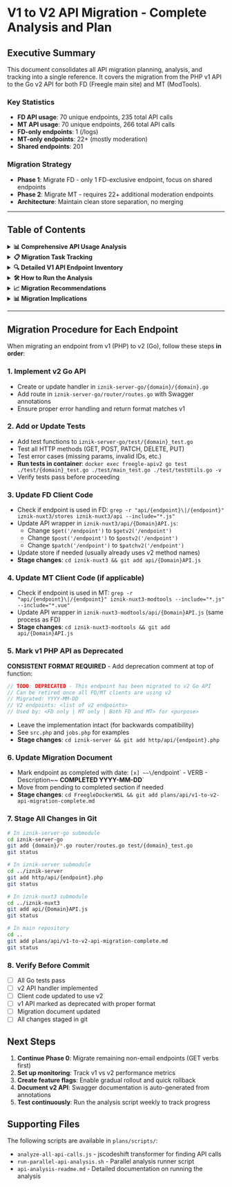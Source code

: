 # V1 to V2 API Migration - Complete Analysis and Plan

## Executive Summary

This document consolidates all API migration planning, analysis, and tracking into a single reference. It covers the migration from the PHP v1 API to the Go v2 API for both FD (Freegle main site) and MT (ModTools).

### Key Statistics
- **FD API usage**: 70 unique endpoints, 235 total API calls
- **MT API usage**: 70 unique endpoints, 266 total API calls
- **FD-only endpoints**: 1 (/logs)
- **MT-only endpoints**: 22+ (mostly moderation)
- **Shared endpoints**: 201

### Migration Strategy
- **Phase 1**: Migrate FD - only 1 FD-exclusive endpoint, focus on shared endpoints
- **Phase 2**: Migrate MT - requires 22+ additional moderation endpoints
- **Architecture**: Maintain clean store separation, no merging

---

## Table of Contents

<details>
<summary><strong>📊 Comprehensive API Usage Analysis</strong></summary>

### Summary Statistics

- **FD Files Analyzed**: 391
- **MT Files Analyzed**: 396
- **Unique API Endpoints in FD**: 70
- **Unique API Endpoints in MT**: 70
- **Total FD API Calls**: 235
- **Total MT API Calls**: 266

### API Endpoints by Usage

#### FD-Only API Calls
- **/logs (src)** (1 call)
  - `iznik-nuxt3/stores/misc.js:45`

#### MT-Only API Calls (22+ endpoints)
- **/message (fetchMT)** (3 calls) - `iznik-nuxt3-modtools/stores/message.js:410`
- **/chat (listChatsMT)** (2 calls) - `iznik-nuxt3-modtools/stores/chat.js:55`
- **/chat (fetchChatMT)** (2 calls) - `iznik-nuxt3-modtools/stores/chat.js:69`
- **/config (fetchAdminv2)** (2 calls) - `iznik-nuxt3-modtools/modtools/stores/systemconfig.js:26`
- **/message (approve)** (1 call) - Moderation action
- **/message (reject)** (1 call) - Moderation action
- **/message (hold)** (1 call) - Moderation action
- **/message (release)** (1 call) - Moderation action
- **/message (spam)** (1 call) - Moderation action
- **/message (delete)** (1 call) - Moderation action
- **/message (reply)** (1 call) - Moderation action
- **/message (approveEdits)** (1 call) - Moderation action
- **/message (revertEdits)** (1 call) - Moderation action
- **/chat (sendMT)** (1 call)
- **/chat (fetchMessagesMT)** (1 call)
- **/chat (fetchReviewChatsMT)** (1 call)
- **/chat (unseenCountMT)** (1 call)
- **/user (merge)** (1 call)
- **/config (addSpamKeywordv2)** (1 call)
- **/config (deleteSpamKeywordv2)** (1 call)
- **/config (addWorrywordv2)** (1 call)
- **/config (deleteWorrywordv2)** (1 call)

#### Shared API Calls (Top 20)
Total: 201 endpoints

- **/messages (fetchMessages)**: FD (3 calls), MT (6 calls)
- **/message (update)**: FD (3 calls), MT (6 calls)
- **/noticeboard (action)**: FD (4 calls), MT (4 calls)
- **/news/{id} (fetch)**: FD (3 calls), MT (3 calls)
- **/group (patch)**: FD (3 calls), MT (3 calls)
- **/spammers (add)**: FD (3 calls), MT (3 calls)
- **/groups (list)**: FD (2 calls), MT (2 calls)
- **/user (addEmail)**: FD (2 calls), MT (2 calls)
- **/chat (markRead)**: FD (2 calls), MT (2 calls)
- **/chat (send)**: FD (2 calls), MT (2 calls)
- **/user (save)**: FD (2 calls), MT (2 calls)
- **/image (post)**: FD (2 calls), MT (2 calls)

### Messages Endpoint Usage Pattern

The /messages endpoint shows different usage patterns between FD and MT:

- **GET /messages** - Used only by MT for searching/listing messages for moderation
- **POST /messages?action=MarkSeen** - Used by both FD and MT for marking messages as seen

This reflects the different needs: MT requires message search capabilities for moderation, while FD only needs to mark messages as seen.

### Key Insights

1. **Moderation Actions are MT-Only**: All message moderation actions (approve, reject, hold, release, spam) are exclusively in MT

2. **MT-Specific Chat Operations**: MT has specialized chat operations for moderation (listChatsMT, fetchChatMT, sendMT, fetchReviewChatsMT)

3. **Configuration Management**: System and spam configuration is MT-only (fetchAdminv2, spam keywords, worry words)

4. **Shared Core Functionality**: Both FD and MT share core user operations (profile, messaging, chat, groups)

</details>

<details>
<summary><strong>📋 Migration Task Tracking</strong></summary>

## ⚠️ Email Dependency Constraint

**CRITICAL**: Go v2 API cannot send emails. APIs that send emails must remain in PHP until either:
1. Email sending capability is added to Go, OR
2. A separate email service is created that Go can call

### APIs That Send Emails (Deferred to Phase 3+)

**Must Stay in PHP Until Email Solution Implemented:**
- `/session` - Password reset, verification emails
- `/user` - Welcome, verification, password reset emails
- `/memberships` - Group join notifications
- `/message` - Outcome notifications, reply notifications
- `/chatmessages` - Chat notifications
- `/communityevent` - Event notifications
- `/volunteering` - Volunteer opportunity notifications
- `/invitation` - Invitation emails
- `/team` - Team notifications
- `/admin` - Admin notifications
- `/group` - Group update notifications
- `/merge` - Account merge notifications
- `/profile` - Profile update notifications
- `/donations` - Donation receipts
- `/stripecreatesubscription` - Subscription confirmations
- `/logs` - Log notifications
- `/dashboard` - Dashboard alerts

## Phase 0: Non-Email Endpoints (Priority Migration)

These endpoints can be safely migrated to Go as they don't send emails.

**Migration Strategy**: Prioritize GET verbs first for quick wins, then migrate other verbs.

### Migration Status Summary

**Fully Migrated (No v1 usage in FD or MT):**
- ✅ ~~`/job`~~ - GET, POST - Completed 2025-09-30
- ✅ ~~`/donations`~~ - GET - Completed 2025-10-01

**Partially Migrated (FD uses v2, MT still uses v1):**
- 🔄 `/chat` (chatrooms) - FD uses v2 for GET, MT still uses v1 for all operations
- 🔄 `/config` - FD uses v2 for GET, MT still uses v1 for PATCH
- 🔄 `/location` (locations) - FD uses v2 for GET, MT still uses v1 for GET/PUT/PATCH/POST
- 🔄 `/story` (stories) - FD uses v2 for GET, MT still uses v1 for GET/PUT/POST

**Partially Migrated (FD uses both v1 and v2):**
- 🔄 `/address` - FD uses v2 for GET, v1 for PATCH/PUT
- 🔄 `/authority` - FD uses v2 for GET, v1 for other operations
- 🔄 `/communityevent` - FD uses v2 for GET, v1 for POST/PATCH/DELETE
- 🔄 `/group` - FD uses v2 for GET, v1 for POST/PATCH
- 🔄 `/isochrone` - FD uses v2 for GET, v1 for PUT/POST
- 🔄 `/message` - FD uses v2 for GET, v1 for POST/PATCH/DELETE
- 🔄 `/newsfeed` - FD uses v2 for GET, v1 for POST
- 🔄 `/notification` - FD uses v2 for GET, v1 for POST/DELETE
- 🔄 `/user` - FD uses v2 for GET, v1 for PUT/PATCH/POST
- 🔄 `/volunteering` - FD uses v2 for GET, v1 for POST/PATCH/DELETE

### Phase 0.1: Read-Only GET Endpoints (First Priority)

**Note**: Only listing endpoints **actually used by FD** (found via jscodeshift analysis of Pinia stores). MT-only endpoints are in Phase 2.

**Analysis Method**: Used jscodeshift to find all v1 API calls in FD Pinia stores (stores/*.js) that are imported/used by FD components (components/*, pages/*).

#### GET Endpoints Used by FD:
- [ ] `/giftaid` - GET - Gift Aid data (GiftAidAPI.get)
- [x] ~~`/logo` - GET - Logo retrieval (LogoAPI.fetch)~~ **COMPLETED 2025-10-13**
- [ ] `/microvolunteering` - GET - Micro-volunteering challenges (MicroVolunteeringAPI.challenge)
- [ ] `/user` - GET - User data by email, MT user data (UserAPI.fetchByEmail, fetchMT)

**Note**: Several endpoints have GET operations already in v2 (like `/newsfeed`, `/group`, `/message`) but FD still uses some v1 methods for these - see "Partially Migrated" section above.

### Phase 0.2: Write Operations (Second Priority)

**Note**: Only listing endpoints **actually used by FD** (found via jscodeshift analysis).

#### POST/PATCH/PUT/DELETE Endpoints Used by FD (Non-Email):
- [ ] `/image` - POST - Image upload (ImageAPI.post) - Requires file upload support in v2
- [ ] `/messages` - POST (action: MarkSeen) - Mark messages as seen (MessageAPI.markSeen) - Database write only, no email

**Note**: The following write operations are used by FD but likely send emails (deferred to Phase 3+):
- `/group` - PATCH - Group updates (GroupAPI.patch) - Likely sends group update notifications
- `/newsfeed` - POST - Multiple actions: seen, unfollow, unhide, hide, convertToStory, referto, report (NewsAPI.*) - Likely sends notifications
- `/team` - PATCH - Add/Remove team members (TeamAPI.add, remove) - Likely sends team membership notifications

## Phase 1: FD Migration (Email-Dependent - DEFERRED)

**⚠️ ALL PHASE 1 ENDPOINTS SEND EMAILS - DEFERRED UNTIL EMAIL SOLUTION IMPLEMENTED**

These endpoints cannot be migrated to Go until email sending capability is added. When ready to migrate, follow the same GET-first strategy as Phase 0.

### Phase 1.1: Read Operations (GET verbs only) - DEFERRED

When email solution is ready, migrate these GET operations first:

- [ ] `/session` - GET - Check login status (DEFERRED - related to email endpoints)
- [ ] `/user` - GET - Fetch user profile (DEFERRED - related to email endpoints)
- [ ] `/message` - GET - Fetch message details (DEFERRED - related to email endpoints)
- [ ] `/messages` - GET - List messages (DEFERRED - related to email endpoints)
- [ ] `/chatrooms` - GET, GET /chatrooms/{id} - List/fetch chats (DEFERRED - sends notifications)
- [ ] `/chatmessages` - GET - Fetch chat messages (DEFERRED - sends notifications)
- [ ] `/group` - GET - Fetch group details (DEFERRED - related to email endpoints)
- [ ] `/memberships` - GET - List memberships (DEFERRED - related to email endpoints)
- [ ] `/communityevent` - GET - Event details (DEFERRED - sends notifications)
- [ ] `/volunteering` - GET - Volunteer opportunities (DEFERRED - sends notifications)
- [ ] `/team` - GET - Team details (DEFERRED - sends notifications)
- [ ] `/profile` - GET - Profile details (DEFERRED - sends notifications)
- [ ] `/donations` - GET - Donation history (DEFERRED - sends receipts)
- [ ] `/giftaid` - GET - Gift aid status (review for email dependencies)
- [ ] `/logs` - GET - Log retrieval (DEFERRED - sends notifications)
- [ ] `/dashboard` - GET - Dashboard data (DEFERRED - sends alerts)
- [ ] `/notification` - GET - Notification list (DEFERRED - notification system)
- [ ] `/alert` - GET - Alert details (review for email dependencies)

### Phase 1.2: Write Operations - DEFERRED

After GET operations are stable AND email solution implemented, migrate write operations:

#### Core Authentication & Session
**⚠️ DEFERRED - SENDS EMAILS** (Password reset, verification emails)
- [ ] `/session` - POST, DELETE, PATCH - Login/logout/session updates (DEFERRED)
  - POST /session?action=LostPassword - Password reset emails
  - POST /session?action=Verify - Email verification
  - POST /session?action=Confirm - Account confirmation

#### User Profile Management
**⚠️ DEFERRED - SENDS EMAILS** (Email verification, notifications)
- [ ] `/user` - PUT, PATCH, POST - User CRUD and actions (DEFERRED)
  - PUT /user - Register user (welcome emails)
  - PATCH /user - Update profile (verification emails)
  - POST /user?action=Rate - Rate user
  - POST /user?action=AddEmail - Add email (verification)
  - POST /user?action=RemoveEmail - Remove email
  - POST /user?action=Unbounce - Clear bounce status

#### Core Messaging (Posts)
**⚠️ DEFERRED - SENDS EMAILS** (Outcome notifications, replies)
- [ ] `/message` - POST, PATCH, DELETE - Message CRUD (DEFERRED)
  - POST /message - Create/update (notifications)
  - POST /message?action=Outcome - Mark outcome (notifications)
  - POST /message?action=Promise - Promise item
  - POST /message?action=Renege - Renege on promise
- [ ] `/messages` - POST - Bulk operations (DEFERRED)
  - POST /messages?action=MarkSeen - Mark messages seen

#### Chat System
**⚠️ DEFERRED - SENDS EMAILS** (Chat notifications)
- [ ] `/chatrooms` - PUT, POST - Chat room CRUD (DEFERRED)
  - PUT /chatrooms - Create chat room
  - POST /chatrooms?action=Block - Block chat
  - POST /chatrooms?action=Report - Report chat
- [ ] `/chatmessages` - POST, PATCH, DELETE - Chat message CRUD (DEFERRED)
  - POST /chatmessages - Send message (notifications)
  - POST /chatmessages?action=MarkSeen - Mark seen
  - PATCH /chatmessages - Edit message
  - DELETE /chatmessages - Delete message

#### Groups & Memberships
**⚠️ DEFERRED - SENDS EMAILS**
- [ ] `/group` - POST, PATCH - Group management (DEFERRED)
  - POST /group - Create group
  - PATCH /group - Update group (notifications)
- [ ] `/memberships` - POST, PUT, DELETE - Membership CRUD (DEFERRED)
  - POST /memberships - Join group (welcome emails)
  - DELETE /memberships - Leave group

#### Community Features
**⚠️ DEFERRED - SENDS EMAILS** (Event/volunteer notifications)
- [ ] `/communityevent` - POST, PATCH, DELETE - Event CRUD (DEFERRED)
- [ ] `/volunteering` - POST, PATCH, DELETE - Volunteer CRUD (DEFERRED)
- [ ] `/invitation` - POST - Send invitations (DEFERRED - invitation emails)
- [ ] `/team` - POST, PATCH, DELETE - Team CRUD (DEFERRED)
- [ ] `/profile` - POST, PATCH - Profile updates (DEFERRED - notifications)

#### Financial/Donations
**⚠️ DEFERRED - SENDS EMAILS** (Receipts, confirmations)
- [ ] `/donations` - POST - Create donation (DEFERRED - sends receipts)
- [ ] `/giftaid` - POST, PATCH - Gift aid management (review for emails)
- [ ] `/stripecreateintent` - POST - Create payment intent (review for emails)
- [ ] `/stripecreatesubscription` - POST - Create subscription (DEFERRED - confirmation emails)

#### System/Utility (Email-Dependent)
**⚠️ DEFERRED - SENDS EMAILS**
- [ ] `/logs` - POST - Create log entry (DEFERRED - notifications)
- [ ] `/dashboard` - POST - Dashboard actions (DEFERRED - alerts)
- [ ] `/merge` - POST - Merge accounts (DEFERRED - merge notifications)
- [ ] `/admin` - POST, PATCH - Admin operations (DEFERRED - admin notifications)
- [ ] `/notification` - POST, DELETE - Notification management (DEFERRED)
- [ ] `/alert` - POST, PATCH - Alert management (review for emails)

## Phase 2: MT Migration

**Note**: MT migration depends on Phase 1 completion. Most MT endpoints also send emails and are DEFERRED.

### Phase 2.1: MT Read Operations (GET verbs) - DEFERRED

MT-specific GET operations (depends on Phase 1.1 completion):

- [ ] `/messages` - GET - List/search messages for moderation (MT only) (DEFERRED - related to email endpoints)
- [ ] `/chatrooms` - GET /chatrooms?action=ListForReview - Chats for review (MT only) (DEFERRED)
- [ ] `/config` - GET - Fetch admin config (MT only) (DEFERRED - related to config updates)
- [ ] `/modconfig` - GET - Moderation configuration (MT only)
- [ ] `/spammers` - GET - List spammers (MT only)
- [ ] `/status` - GET - System status (MT only)

### Phase 2.2: MT Write Operations - DEFERRED

After Phase 1.2 completion AND email solution implemented:

#### Core Moderation Actions
**⚠️ DEFERRED - SENDS EMAILS** (Moderation notifications)
- [ ] `/message` - POST - MT-specific moderation actions (DEFERRED)
  - POST /message?action=Approve - Approve message (notifications)
  - POST /message?action=Reject - Reject message (notifications)
  - POST /message?action=Hold - Hold message
  - POST /message?action=Release - Release message (notifications)
  - POST /message?action=Spam - Mark as spam
  - POST /message?action=Delete - Delete message
  - POST /message?action=Reply - Reply to message (notifications)
  - POST /message?action=ApproveEdits - Approve edits (notifications)
  - POST /message?action=RevertEdits - Revert edits

#### Member Management
**⚠️ DEFERRED - SENDS EMAILS** (Ban/moderation notifications)
- [ ] `/memberships` - POST - MT-specific membership actions (DEFERRED)
  - POST /memberships?action=Ban - Ban member (notifications)
  - POST /memberships?action=Unban - Unban member (notifications)
  - POST /memberships?action=Hold - Hold membership
  - POST /memberships?action=Release - Release membership (notifications)
- [ ] `/user` - POST - MT-specific user actions (DEFERRED)
  - POST /user?action=Merge - Merge users (MT only) (notifications)
  - POST /user?action=Block - Block user (notifications)
  - POST /user?action=Unblock - Unblock user (notifications)
- [ ] `/spammers` - POST, DELETE - Spammer management (MT only)

#### Chat Moderation
**⚠️ DEFERRED - SENDS EMAILS** (Chat moderation notifications)
- [ ] `/chatrooms` - POST - MT-specific chat actions (DEFERRED)
  - POST /chatrooms?action=Block - Block chat (notifications)
  - POST /chatrooms?action=Report - Report chat (notifications)
- [ ] `/chatmessages` - POST - MT-specific chat message actions (DEFERRED)
  - POST /chatmessages?action=sendMT - Send as moderator (notifications)

#### Configuration Management
- [ ] `/config` - POST, PATCH, DELETE - Admin configuration (MT only)
  - POST /config?action=AddSpamKeywordv2 - Add spam keyword
  - DELETE /config?action=DeleteSpamKeywordv2 - Delete spam keyword
  - POST /config?action=AddWorrywordv2 - Add worry word
  - DELETE /config?action=DeleteWorrywordv2 - Delete worry word
- [ ] `/modconfig` - POST, PATCH - Moderation configuration (MT only)

## Phase 3: Cleanup (Week 15)

### Final Tasks
- [ ] Remove v1 API fallback code
- [ ] Update all API documentation
- [ ] Archive PHP API code
- [ ] Update deployment scripts
- [ ] Final production deployment

</details>

<details>
<summary><strong>🔍 Detailed V1 API Endpoint Inventory</strong></summary>

## Complete PHP Endpoint List

All 58 endpoints found in `/iznik-server/http/api/`:

```
abtest.php          changes.php         error.php           logs.php           poll.php
activity.php        chatmessages.php    export.php          memberships.php    profile.php
address.php         chatrooms.php       giftaid.php         mentions.php       request.php
admin.php           comment.php         group.php           merge.php          session.php
alert.php           communityevent.php  groups.php          message.php        shortlink.php
api.php             config.php          image.php           messages.php       socialactions.php
authority.php       dashboard.php       invitation.php      microvolunteering.php spammers.php
bulkop.php          domains.php         isochrone.php       modconfig.php      src.php
donations.php       item.php            jobs.php            newsfeed.php       status.php
locations.php       logo.php            noticeboard.php     notification.php   stdmsg.php
                                                                               stories.php
                                                                               stripecreateintent.php
                                                                               stripecreatesubscription.php
                                                                               team.php
                                                                               tryst.php
                                                                               user.php
                                                                               usersearch.php
                                                                               visualise.php
                                                                               volunteering.php
```

## Key Endpoint Details

### /session endpoint (session.php)
- `GET /session` - Check login status
- `POST /session` - Login
- `DELETE /session` - Logout
- `POST /session?action=LostPassword` - Password reset
- `PATCH /session` - Update session settings
- `POST /session?action=Verify` - Verify email
- `POST /session?action=Confirm` - Confirm account
**Used in:** Both FD and MT

### /message endpoint (message.php)
- `GET /message` - Fetch message details
- `POST /message` - Create/update message
- `PATCH /message` - Update message fields
- `DELETE /message` - Delete message
- `POST /message?action=View` - Mark message viewed
- `POST /message?action=AddBy` - Add interested user
- `POST /message?action=RemoveBy` - Remove interested user
- `POST /message?action=Promise` - Promise item
- `POST /message?action=Renege` - Renege on promise
- `POST /message?action=Outcome` - Mark outcome
**MT-only operations:**
- `POST /message?action=Approve` - Approve message
- `POST /message?action=Reject` - Reject message
- `POST /message?action=Hold` - Hold message
- `POST /message?action=Release` - Release message
- `POST /message?action=Spam` - Mark as spam

### /messages endpoint (messages.php)
- `GET /messages` - List messages
  - Used by: **MT ONLY** - message store (fetchMessagesMT, searchMT, searchMember)
- `POST /messages` - Bulk operations
  - Used by: message store (markSeen) in **both FD and MT**
**Used in:** GET: MT only, POST: Both FD and MT

### /user endpoint (user.php)
- `GET /user` - Fetch user profile
- `PUT /user` - Create/register user
- `PATCH /user` - Update user profile
- `POST /user?action=Rate` - Rate user
- `POST /user?action=AddEmail` - Add email address
- `POST /user?action=RemoveEmail` - Remove email
- `POST /user?action=Unbounce` - Clear bounce status
**MT-only operations:**
- `POST /user?action=Merge` - Merge users
- `POST /user?action=Block` - Block user
- `POST /user?action=Unblock` - Unblock user

### /chatrooms endpoint (chatrooms.php)
- `GET /chatrooms` - List chats
- `PUT /chatrooms` - Create chat room
- `GET /chatrooms/{id}` - Fetch specific chat
**MT-only operations:**
- `GET /chatrooms?action=ListForReview` - Chats for review
- `POST /chatrooms?action=Block` - Block chat
- `POST /chatrooms?action=Report` - Report chat

### /chatmessages endpoint (chatmessages.php)
- `GET /chatmessages` - Fetch chat messages
- `POST /chatmessages` - Send message
- `PATCH /chatmessages` - Edit message
- `DELETE /chatmessages` - Delete message
- `POST /chatmessages?action=MarkSeen` - Mark as seen

</details>

<details>
<summary><strong>🛠️ How to Run the Analysis</strong></summary>

## Overview
This folder contains scripts for analyzing v1 API usage across the FD (Freegle) and MT (ModTools) codebases using jscodeshift for semantic JavaScript/Vue analysis.

## How the Analysis Works

### 1. Tool: jscodeshift
- **Why jscodeshift?** Unlike grep/search, it understands JavaScript AST (Abstract Syntax Tree)
- **Semantic understanding**: Tracks API calls regardless of variable names or destructuring patterns
- **Handles Vue files**: Extracts `<script>` sections from Vue files for analysis

### 2. Analysis Process

#### Step 1: Install jscodeshift (if not already installed)
```bash
npm install -g jscodeshift
```

#### Step 2: Run the parallel analysis script
```bash
cd /home/edward/FreegleDockerWSL
./plans/scripts/run-parallel-api-analysis.sh
```

This script:
1. Processes all JS files in `iznik-nuxt3` (FD) and `iznik-nuxt3-modtools` (MT)
2. Extracts script sections from Vue files for analysis
3. Runs up to 10 parallel analysis jobs for performance
4. Combines results into comprehensive reports
5. Generates a markdown summary

### 3. Output Files
- Individual results per file (deleted after combining)
- Combined JSON for FD and MT (temporary)
- Final markdown report with statistics and insights

## What Gets Analyzed
- **FD**: All files in `iznik-nuxt3/` excluding node_modules and .nuxt
- **MT**: All files in `iznik-nuxt3-modtools/` excluding node_modules and .nuxt
- **File types**: .js and .vue files

## Expected Runtime
- ~8-10 minutes for full analysis
- Processes ~900+ files total
- Uses parallel processing for efficiency

## Repeating the Analysis

### When to Re-run
- After significant code changes
- Before major migration phases
- To verify migration progress
- To find remaining v1 API calls

### Steps to Repeat
1. Ensure you're in the FreegleDockerWSL directory
2. Run: `./plans/scripts/run-parallel-api-analysis.sh`
3. Review the generated report
4. Update migration documentation as needed

</details>

<details>
<summary><strong>📈 Migration Recommendations</strong></summary>

## Architecture Findings
1. **Clean Architecture**: All API calls go through the store layer - no direct API calls in components
2. **Code Reuse**: MT reuses most of FD's codebase with additional moderation features
3. **Store Usage**: Most stores marked as "unused" are actually used in components
4. **API Coverage**: Comprehensive v1 API usage across ~170 unique endpoint operations
5. **Separation of Concerns**: Clear separation between public (FD) and moderation (MT) functionality

## Recommendations
1. **Maintain Store Structure**: Don't merge stores during migration
2. **RESTful Conversion**: Convert action-based endpoints to proper REST
3. **Prioritize User Impact**: Focus on high-traffic endpoints first
4. **Test Thoroughly**: Each migrated endpoint needs comprehensive testing
5. **Backwards Compatibility**: May need to maintain v1 during transition
6. **Performance Monitoring**: Track performance improvements from v2

## Technical Considerations
1. **Authentication**: Ensure v2 maintains same session/auth mechanism
2. **Parameter Format**: v1 uses form-encoded, v2 should use JSON
3. **Error Handling**: Standardize error responses in v2
4. **Rate Limiting**: Implement in v2 from the start
5. **Caching**: Consider caching strategy for v2 endpoints

## Testing Requirements

### For Each Migrated Endpoint
- [ ] Unit tests in Go
- [ ] Integration tests
- [ ] Frontend store tests
- [ ] E2E Playwright tests
- [ ] Performance benchmarks
- [ ] Error handling validation

## Rollback Plan

### Per Endpoint
- [ ] Feature flag for v1/v2 switching
- [ ] Monitor error rates
- [ ] Quick rollback procedure documented
- [ ] Data consistency checks

## Success Metrics

### Track for Each Migration
- [ ] Response time improvement
- [ ] Error rate reduction
- [ ] Memory usage reduction
- [ ] User satisfaction metrics
- [ ] Support ticket reduction

</details>

<details>
<summary><strong>📊 Migration Implications</strong></summary>

## Phase 1 (FD Migration) - Simpler Than Expected
- Only 1 FD-only endpoint (/logs)
- No need to migrate GET /messages for FD
- Focus on shared endpoints used by both
- Estimated effort: 10 weeks

## Phase 2 (MT Migration) - Significant Additional Work
- 22+ MT-only endpoints for moderation
- Specialized chat operations
- Configuration management system
- All message moderation actions
- Estimated effort: 4 weeks

## Shared Endpoints - Need Careful Migration
- 201 endpoints used by both systems
- Must maintain compatibility during transition
- Consider feature flags for gradual rollout
- Requires coordination between FD and MT teams

</details>

---

## Migration Procedure for Each Endpoint

When migrating an endpoint from v1 (PHP) to v2 (Go), follow these steps **in order**:

### 1. Implement v2 Go API
- Create or update handler in `iznik-server-go/{domain}/{domain}.go`
- Add route in `iznik-server-go/router/routes.go` with Swagger annotations
- Ensure proper error handling and return format matches v1

### 2. Add or Update Tests
- Add test functions to `iznik-server-go/test/{domain}_test.go`
- Test all HTTP methods (GET, POST, PATCH, DELETE, PUT)
- Test error cases (missing params, invalid IDs, etc.)
- **Run tests in container**: `docker exec freegle-apiv2 go test ./test/{domain}_test.go ./test/main_test.go ./test/testUtils.go -v`
- Verify tests pass before proceeding

### 3. Update FD Client Code
- Check if endpoint is used in FD: `grep -r "api/{endpoint}\|/{endpoint}" iznik-nuxt3/stores iznik-nuxt3/api --include="*.js"`
- Update API wrapper in `iznik-nuxt3/api/{Domain}API.js`:
  - Change `$get('/endpoint')` to `$getv2('/endpoint')`
  - Change `$post('/endpoint')` to `$postv2('/endpoint')`
  - Change `$patch('/endpoint')` to `$patchv2('/endpoint')`
- Update store if needed (usually already uses v2 method names)
- **Stage changes**: `cd iznik-nuxt3 && git add api/{Domain}API.js`

### 4. Update MT Client Code (if applicable)
- Check if endpoint is used in MT: `grep -r "api/{endpoint}\|/{endpoint}" iznik-nuxt3-modtools --include="*.js" --include="*.vue"`
- Update API wrapper in `iznik-nuxt3-modtools/api/{Domain}API.js` (same process as FD)
- **Stage changes**: `cd iznik-nuxt3-modtools && git add api/{Domain}API.js`

### 5. Mark v1 PHP API as Deprecated
**CONSISTENT FORMAT REQUIRED** - Add deprecation comment at top of function:
```php
// TODO: DEPRECATED - This endpoint has been migrated to v2 Go API
// Can be retired once all FD/MT clients are using v2
// Migrated: YYYY-MM-DD
// V2 endpoints: <list of v2 endpoints>
// Used by: <FD only | MT only | Both FD and MT> for <purpose>
```
- Leave the implementation intact (for backwards compatibility)
- See `src.php` and `jobs.php` for examples
- **Stage changes**: `cd iznik-server && git add http/api/{endpoint}.php`

### 6. Update Migration Document
- Mark endpoint as completed with date: `[x] ~~\`/endpoint\` - VERB - Description~~ **COMPLETED YYYY-MM-DD**`
- Move from pending to completed section if needed
- **Stage changes**: `cd FreegleDockerWSL && git add plans/api/v1-to-v2-api-migration-complete.md`

### 7. Stage All Changes in Git
```bash
# In iznik-server-go submodule
cd iznik-server-go
git add {domain}/*.go router/routes.go test/{domain}_test.go
git status

# In iznik-server submodule
cd ../iznik-server
git add http/api/{endpoint}.php
git status

# In iznik-nuxt3 submodule
cd ../iznik-nuxt3
git add api/{Domain}API.js
git status

# In main repository
cd ..
git add plans/api/v1-to-v2-api-migration-complete.md
git status
```

### 8. Verify Before Commit
- [ ] All Go tests pass
- [ ] v2 API handler implemented
- [ ] Client code updated to use v2
- [ ] v1 API marked as deprecated with proper format
- [ ] Migration document updated
- [ ] All changes staged in git

## Next Steps

1. **Continue Phase 0**: Migrate remaining non-email endpoints (GET verbs first)
2. **Set up monitoring**: Track v1 vs v2 performance metrics
3. **Create feature flags**: Enable gradual rollout and quick rollback
4. **Document v2 API**: Swagger documentation is auto-generated from annotations
5. **Test continuously**: Run the analysis script weekly to track progress

## Supporting Files

The following scripts are available in `plans/scripts/`:
- `analyze-all-api-calls.js` - jscodeshift transformer for finding API calls
- `run-parallel-api-analysis.sh` - Parallel analysis runner script
- `api-analysis-readme.md` - Detailed documentation on running the analysis